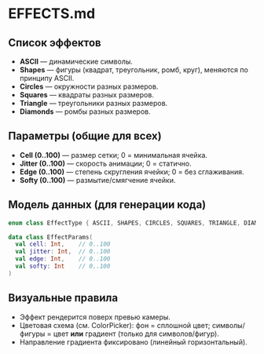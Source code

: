 # EFFECTS.md
## Список эффектов
- **ASCII** — динамические символы.
- **Shapes** — фигуры (квадрат, треугольник, ромб, круг), меняются по принципу ASCII.
- **Circles** — окружности разных размеров.
- **Squares** — квадраты разных размеров.
- **Triangle** — треугольники разных размеров.
- **Diamonds** — ромбы разных размеров.

## Параметры (общие для всех)
- **Cell (0..100)** — размер сетки; 0 = минимальная ячейка.
- **Jitter (0..100)** — скорость анимации; 0 = статично.
- **Edge (0..100)** — степень скругления ячейки; 0 = без сглаживания.
- **Softy (0..100)** — размытие/смягчение ячейки.

## Модель данных (для генерации кода)
```kotlin
enum class EffectType { ASCII, SHAPES, CIRCLES, SQUARES, TRIANGLE, DIAMONDS }

data class EffectParams(
  val cell: Int,    // 0..100
  val jitter: Int,  // 0..100
  val edge: Int,    // 0..100
  val softy: Int    // 0..100
)
```
## Визуальные правила
- Эффект рендерится поверх превью камеры.
- Цветовая схема (см. ColorPicker): фон = сплошной цвет; символы/фигуры = цвет **или** градиент (только для символов/фигур).
- Направление градиента фиксировано (линейный горизонтальный).
